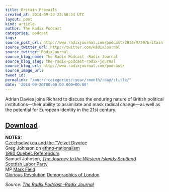 ```yaml
---
title: Britain Prevails
created_at: 2014-09-20 23:58:34 UTC
layout: post
kind: article
author: The Radix Podcast
categories: podcast
tags: 
source_post_url: http://www.radixjournal.com/podcast/2014/9/20/britain-prevails
source_twitter_url: http://twitter.com/RadixJournal
source_twitter: RadixJournal
source_blog_name: The Radix Podcast -Radix Journal
source_blog_slug: the-radix-podcast-radix-journal
source_blog_url: http://www.radixjournal.com/podcast/
source_image_url: 
tweet_id: 
permalink: "/mntr/:categories/:year/:month/:day/:title/"
date: '2014-09-20T00:00:00.000+00:00'
---
```

<p>Adrian Davies joins Richard to discuss the enduring nature of British political institutions—their ability to assimilate and mask radical change—as well as the potential for European identity in the 21st century. </p>



<h2><a href="https://soundcloud.com/radixjournal/britain-prevails">Download</a></h2><p><strong>NOTES:</strong> <br />
<a href="http://en.wikipedia.org/wiki/Dissolution_of_Czechoslovakia">Czechsolvakoa and the "Velvet Divorce</a> <br />
Greg Johnson on <a href="http://www.counter-currents.com/2014/09/the-counter-currents-2014-summer-fundraiser-7/">ethno-nationalism</a> <br />
<a href="http://en.wikipedia.org/wiki/Quebec_referendum,_1980">1980 Québec Referendum</a> <br />
Samuel Johnson, <em><a href="http://www.amazon.com/Journey-Western-Islands-Scotland-Hebrides/dp/0140432213/ref=sr_1_1?s=books&amp;ie=UTF8&amp;qid=1411256587&amp;sr=1-1&amp;keywords=samuel+johnson+scotland">The Journey to the Western Islands Scotland</a></em> <br />
<a href="http://en.wikipedia.org/wiki/Scottish_Labour_Party">Scottish Labor Party</a> <br />
MP <a href="http://en.wikipedia.org/wiki/Mark_Field">Mark Field</a> <br />
<a href="http://en.wikipedia.org/wiki/Glorious_Revolution">Glorious Revolution</a>
<a href="http://en.wikipedia.org/wiki/Demographics_of_London">Demographics of London</a>   </p><div class="">
    <i>Source: <a href="http://www.radixjournal.com/podcast/">The Radix Podcast -Radix Journal</a></i>
</div>
